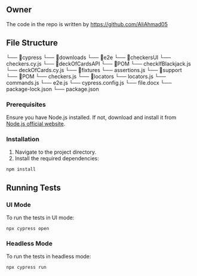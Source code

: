 ## Owner

The code in the repo is written by https://github.com/AliAhmad05

## File Structure
└── 📁cypress
    └── 📁downloads
    └── 📁e2e
        └── 📁checkersUI
            └── checkers.cy.js
        └── 📁deckOfCardsAPI
            └── 📁POM
                └── checkIfBlackjack.js
            └── deckOfCards.cy.js
    └── 📁fixtures
        └── assertions.js
    └── 📁support
        └── 📁POM
            └── checkers.js
            └── 📁locators
                └── locators.js
        └── commands.js
        └── e2e.js
└── cypress.config.js
└── file.docx
└── package-lock.json
└── package.json

### Prerequisites

Ensure you have Node.js installed. If not, download and install it from [Node.js official website](https://nodejs.org/).

### Installation

1. Navigate to the project directory.
2. Install the required dependencies:

`npm install`

## Running Tests

### UI Mode

To run the tests in UI mode:

`npx cypress open`

### Headless Mode

To run the tests in headless mode:

`npx cypress run`
